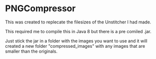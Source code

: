 # PNGCompressor
This was created to replecate the filesizes of the Unstitcher I had made.

This required me to compile this in Java 8 but there is a pre comiled .jar.

Just stick the jar in a folder with the images you want to use and it will created a new folder "compressed_images" with any images that are smaller than the originals.
